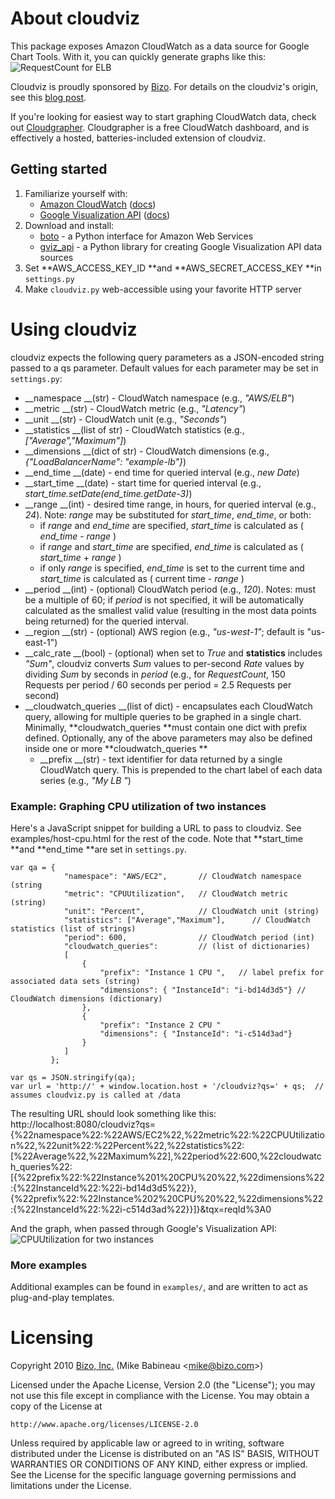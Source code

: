 # About cloudviz
This package exposes Amazon CloudWatch as a data source for Google Chart Tools.  With it, you can quickly generate graphs like this:
![RequestCount for ELB](http://mbabineau.github.com/cloudviz/example-elb-requestcount.png)

Cloudviz is proudly sponsored by [Bizo](http://bizo.com).  For details on the cloudviz's origin, see this [blog post](http://dev.bizo.com/2010/03/introducing-cloudviz.html).

If you're looking for easiest way to start graphing CloudWatch data, check out [Cloudgrapher](http://www.cloudgrapher.com).  Cloudgrapher is a free CloudWatch dashboard, and is effectively a hosted, batteries-included extension of cloudviz.

## Getting started
1. Familiarize yourself with:
   * [Amazon CloudWatch](http://aws.amazon.com/cloudwatch/) ([docs](http://docs.amazonwebservices.com/AmazonCloudWatch/latest/DeveloperGuide/))
   * [Google Visualization API](http://code.google.com/apis/visualization/interactive_charts.html) ([docs](http://code.google.com/apis/visualization/documentation/using_overview.html))
2. Download and install:
   * [boto](http://code.google.com/p/boto/) - a Python interface for Amazon Web Services
   * [gviz_api](http://code.google.com/p/google-visualization-python/) - a Python library for creating Google Visualization API data sources
3. Set **AWS_ACCESS_KEY_ID **and **AWS_SECRET_ACCESS_KEY **in <code>settings.py</code>
4. Make <code>cloudviz.py</code> web-accessible using your favorite HTTP server

# Using cloudviz
cloudviz expects the following query parameters as a JSON-encoded string passed to a qs parameter.  Default values for each parameter may be set in <code>settings.py</code>:

* __namespace __(str) - CloudWatch namespace (e.g., _"AWS/ELB"_)
* __metric __(str) - CloudWatch metric (e.g., _"Latency"_)
* __unit __(str) - CloudWatch unit (e.g., _"Seconds"_)
* __statistics __(list of str) - CloudWatch statistics (e.g., _["Average","Maximum"]_)
* __dimensions __(dict of str) - CloudWatch dimensions (e.g., _{"LoadBalancerName": "example-lb"}_)
* __end_time __(date) - end time for queried interval (e.g., _new Date_)
* __start_time __(date) - start time for queried interval (e.g., _start_time.setDate(end_time.getDate-3)_)
* __range __(int) - desired time range, in hours, for queried interval (e.g., _24_).  Note: _range_ may be substituted for _start_time_, _end_time_, or both:
  * if _range_ and _end_time_ are specified, _start_time_ is calculated as ( _end_time_ - _range_ )
  * if _range_ and _start_time_ are specified, _end_time_ is calculated as ( _start_time_ + _range_ )
  * if only _range_ is specified, _end_time_ is set to the current time and _start_time_ is calculated as ( current time - _range_ )  
* __period __(int) - (optional) CloudWatch period (e.g., _120_).  Notes: must be a multiple of 60; if _period_ is not specified, it will be automatically calculated as the smallest valid value (resulting in the most data points being returned) for the queried interval.
* __region __(str) - (optional) AWS region (e.g., _"us-west-1"_; default is "us-east-1")
* __calc_rate __(bool) - (optional) when set to _True_ and **statistics** includes _"Sum"_, cloudviz converts _Sum_ values to per-second _Rate_ values by dividing _Sum_ by seconds in _period_ (e.g., for _RequestCount_, 150 Requests per period / 60 seconds per period = 2.5 Requests per second)
* __cloudwatch_queries __(list of dict) - encapsulates each CloudWatch query, allowing for multiple queries to be graphed in a single chart.  Minimally, **cloudwatch_queries **must contain one dict with prefix defined.  Optionally, any of the above parameters may also be defined inside one or more **cloudwatch_queries **
  * __prefix __(str) - text identifier for data returned by a single CloudWatch query. This is prepended to the chart label of each data series (e.g., _"My LB "_)

### Example: Graphing CPU utilization of two instances
Here's a JavaScript snippet for building a URL to pass to cloudviz.  See examples/host-cpu.html for the rest of the code.  Note that **start_time **and **end_time **are set in <code>settings.py</code>. 

    var qa = {  
                "namespace": "AWS/EC2",       // CloudWatch namespace (string
                "metric": "CPUUtilization",   // CloudWatch metric (string)
                "unit": "Percent",            // CloudWatch unit (string)
                "statistics": ["Average","Maximum"],      // CloudWatch statistics (list of strings)
                "period": 600,                // CloudWatch period (int)
                "cloudwatch_queries":         // (list of dictionaries)
                [   
                    {
                        "prefix": "Instance 1 CPU ",   // label prefix for associated data sets (string)
                        "dimensions": { "InstanceId": "i-bd14d3d5"} // CloudWatch dimensions (dictionary)
                    },
                    {
                        "prefix": "Instance 2 CPU "
                        "dimensions": { "InstanceId": "i-c514d3ad"}
                    }
                ]
             };
    
    var qs = JSON.stringify(qa);
    var url = 'http://' + window.location.host + '/cloudviz?qs=' + qs;  // assumes cloudviz.py is called at /data

The resulting URL should look something like this:
     http://localhost:8080/cloudviz?qs={%22namespace%22:%22AWS/EC2%22,%22metric%22:%22CPUUtilization%22,%22unit%22:%22Percent%22,%22statistics%22:[%22Average%22,%22Maximum%22],%22period%22:600,%22cloudwatch_queries%22:[{%22prefix%22:%22Instance%201%20CPU%20%22,%22dimensions%22:{%22InstanceId%22:%22i-bd14d3d5%22}},{%22prefix%22:%22Instance%202%20CPU%20%22,%22dimensions%22:{%22InstanceId%22:%22i-c514d3ad%22}}]}&tqx=reqId%3A0

And the graph, when passed through Google's Visualization API:
![CPUUtilization for two instances](http://mbabineau.github.com/cloudviz/example-hosts-cpu.png)

### More examples
Additional examples can be found in <code>examples/</code>, and are written to act as plug-and-play templates.

# Licensing
Copyright 2010 [Bizo, Inc.](http://bizo.com) (Mike Babineau <[mike@bizo.com](mailto:mike@bizo.com)>)

Licensed under the Apache License, Version 2.0 (the "License");
you may not use this file except in compliance with the License.
You may obtain a copy of the License at

    http://www.apache.org/licenses/LICENSE-2.0

Unless required by applicable law or agreed to in writing, software
distributed under the License is distributed on an "AS IS" BASIS,
WITHOUT WARRANTIES OR CONDITIONS OF ANY KIND, either express or implied.
See the License for the specific language governing permissions and
limitations under the License.
